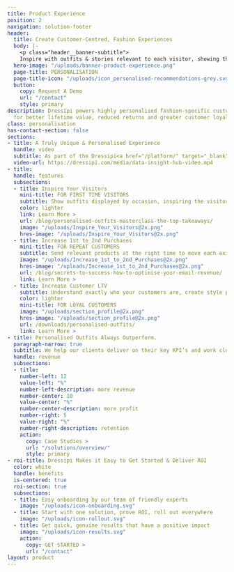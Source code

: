 ```yaml
---
title: Product Experience
position: 2
navigation: solution-footer
header:
  title: Create Customer-Centred, Fashion Experiences
  body: |-
    <p class="header__banner-subtitle">
    Inspire with outfits & stories relevant to each visitor, showing them the value of every product &how to wear your brand their way</p>
  hero-image: "/uploads/banner-product-experience.png"
  page-title: PERSONALISATION
  page-title-icon: "/uploads/icon_personalised-recommendations-grey.svg"
  button:
    copy: Request A Demo
    url: "/contact"
    style: primary
description: Dressipi powers highly personalised fashion-specific customer experiences
  for better lifetime value, reduced returns and greater customer loyalty.
class: personalisation
has-contact-section: false
sections:
- title: A Truly Unique & Personalised Experience
  handle: video
  subtitle: As part of the Dressipi<a href="/platform/" target="_blank"> platform</a>, we continually build an understanding of your visitors and how they interact with your products at every step of their journey to make sure their experiences get better and better. 
  video-url: https://dressipi.com/media/data-insight-hub-video.mp4
- title: 
  handle: features
  subsections:
  - title: Inspire Your Visitors
    mini-title: FOR FIRST TIME VISITORS
    subtitle: Show outfits displayed by occasion, inspiring the visitor and showing the versatility of the garment.
    color: lighter
    link: Learn More >
    url: /blog/personalised-outfits-masterclass-the-top-takeaways/
    image: "/uploads/Inspire_Your_Visitors@2x.png"
    hres-image: "/uploads/Inspire_Your_Visitors@2x.png"
  - title: Increase 1st to 2nd Purchases
    mini-title: FOR REPEAT CUSTOMERS
    subtitle: Send relevant products at the right time to move each existing customer up the purchase ladder. This is the biggest opportunity for revenue growth for retailers. 
    image: "/uploads/Increase_1st_to_2nd_Purchases@2x.png"
    hres-image: "/uploads/Increase_1st_to_2nd_Purchases@2x.png"
    url: /blog/secrets-to-success-how-to-optimise-your-email-revenue/
    link: Learn More >
  - title: Increase Customer LTV
    subtitle: Understand exactly who your customers are, create style profiles based on their activity, preferences and items they already own.
    color: lighter
    mini-title: FOR LOYAL CUSTOMERS
    image: "/uploads/section_profile@2x.png"
    hres-image: "/uploads/section_profile@2x.png"
    url: /downloads/personalised-outfits/
    link: Learn More >
- title: Personalised Outfits Always Outperform.
  paragraph-narrow: true
  subtitle: We help our clients deliver on their key KPI’s and work closely alongside them to ensure their Brand DNA is understood and captured in our algorithms.
  handle: revenue
  subsections:
  - title:
    number-left: 12
    value-left: "%"
    number-left-description: more revenue
    number-center: 10
    value-center: "%"
    number-center-description: more profit
    number-right: 5
    value-right: "%"
    number-right-description: retention
    action:
      copy: Case Studies >
      url: "/solutions/overview/"
      style: primary
- roi-title: Dressipi Makes it Easy to Get Started & Deliver ROI
  color: white
  handle: benefits
  is-centered: true
  roi-section: true
  subsections:
  - title: Easy onboarding by our team of friendly experts
    image: "/uploads/icon-onboarding.svg"
  - title: Start with one solution, prove ROI, roll out everywhere
    image: "/uploads/icon-rollout.svg"
  - title: Get quick, genuine results that have a positive impact
    image: "/uploads/icon-results.svg"
    action:
      copy: GET STARTED >
      url: "/contact"
layout: product
---
```


